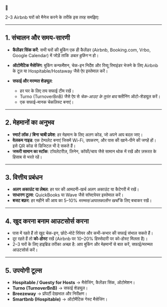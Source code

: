 🙂

2–3 Airbnb घरों को मैनेज करने के तरीके इस तरह समझिए:

---

## 1. संचालन और समय-सारणी

* **कैलेंडर सिंक करें**: सभी घरों की बुकिंग एक ही कैलेंडर (Airbnb, Booking.com, Vrbo, Google Calendar) में जोड़ें ताकि *डबल बुकिंग* न हो।
* **ऑटोमैटिक मैसेजिंग**: बुकिंग कन्फर्मेशन, चेक-इन निर्देश और रिव्यू रिमाइंडर भेजने के लिए Airbnb के टूल या Hospitable/Hostaway जैसे ऐप इस्तेमाल करें।
* **सफाई और मरम्मत शेड्यूल**:

  * हर घर के लिए तय सफाई टीम रखें।
  * Turno (TurnoverBnB) जैसे ऐप से *चेक-आउट के तुरंत बाद* क्लीनिंग ऑटो-शेड्यूल करें।
  * एक सफाई-मानक चेकलिस्ट बनाएं।

---

## 2. मेहमानों का अनुभव

* **स्मार्ट लॉक / बिना चाबी प्रवेश**: हर मेहमान के लिए अलग कोड, जो अपने आप बदल जाए।
* **वेलकम गाइड**: एक टेम्पलेट बनाएं जिसमें Wi-Fi, उपकरण, और पास की खाने-पीने की जगहें हों। इसे QR कोड से डिजिटल भी दे सकते हैं।
* **जरूरी सामान का स्टॉक**: टॉयलेटरीज़, लिनेन, कॉफी/चाय जैसे सामान थोक में रखें और ज़रूरत के हिसाब से भरते रहें।

---

## 3. वित्तीय प्रबंधन

* **अलग अकाउंट या लेबल**: हर घर की आमदनी-खर्च अलग अकाउंट या कैटेगरी में रखें।
* **साधारण टूल्स**: QuickBooks या Wave जैसे सॉफ्टवेयर इस्तेमाल करें।
* **बजट बफ़र**: हर महीने की आय का 5–10% *मरम्मत/आपातकालीन खर्चों* के लिए बचाकर रखें।

---

## 4. खुद करना बनाम आउटसोर्स करना

* पास में रहते हैं तो खुद चेक-इन, छोटे-मोटे रिपेयर और कभी-कभार की सफाई संभाल सकते हैं।
* दूर रहते हैं तो **को-होस्ट** रखें (Airbnb पर 10–20% हिस्सेदारी पर को-होस्ट मिलता है)।
* 2–3 घरों के लिए हाइब्रिड तरीका अच्छा है: आप बुकिंग और मेहमानों से बात करें, सफाई/मरम्मत आउटसोर्स करें।

---

## 5. उपयोगी टूल्स

* **Hospitable / Guesty for Hosts** → मैसेजिंग, कैलेंडर सिंक, ऑटोमेशन।
* **Turno (TurnoverBnB)** → सफाई शेड्यूल।
* **Breezeway** → प्रॉपर्टी देखभाल और निरीक्षण।
* **Smartbnb (Hospitable)** → ऑटोमैटिक गेस्ट मैसेजिंग।


